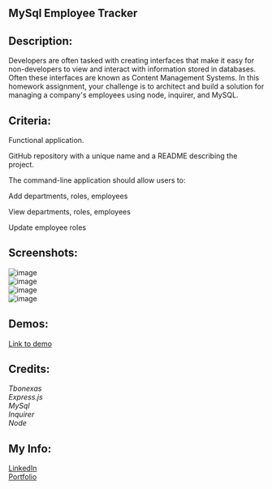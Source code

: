 ## MySql Employee Tracker  

## Description:  
Developers are often tasked with creating interfaces that make it easy for non-developers to view and interact with information stored in databases. Often these interfaces are known as Content Management Systems. In this homework assignment, your challenge is to architect and build a solution for managing a company's employees using node, inquirer, and MySQL.  
## Criteria:  
Functional application.


GitHub repository with a unique name and a README describing the project.


The command-line application should allow users to:


Add departments, roles, employees


View departments, roles, employees


Update employee roles  
## Screenshots:  
![image](https://user-images.githubusercontent.com/67118229/98038263-b0696680-1dd1-11eb-8aee-ea099510be43.png)  
![image](https://user-images.githubusercontent.com/67118229/98038665-5cab4d00-1dd2-11eb-8db4-b09b726e7091.png)  
![image](https://user-images.githubusercontent.com/67118229/98038707-6fbe1d00-1dd2-11eb-8cee-59e226fe4373.png)  
![image](https://user-images.githubusercontent.com/67118229/98038808-94b29000-1dd2-11eb-96a3-a2d27d0bd8fe.png)  



## Demos:  
[Link to demo](https://drive.google.com/file/d/1XM9FuT7A0Ab24c1qk2Doxiq3f1v-Rc3K/view)   
## Credits:  
*Tbonexas*     
*Express.js*  
*MySql*  
*Inquirer*     
*Node*  
## My Info:  
[LinkedIn](https://www.linkedin.com/in/todd-murdoch)    
[Portfolio](https://tbonexas.github.io/portfolio)  


